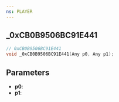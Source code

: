 ```yaml
---
ns: PLAYER
---
```

## _0xCB0B9506BC91E441

```c
// 0xCB0B9506BC91E441
void _0xCB0B9506BC91E441(Any p0, Any p1);
```

## Parameters
* **p0**:
* **p1**:
